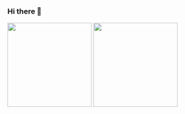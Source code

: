 ### Hi there 👋

<div><img height="190em" src="https://github-readme-stats.vercel.app/api/top-langs/?username=maxchene&layout=compact&langs_count=7&border_color=22272e&bg_color=22272e&title_color=8f989f&text_color=8f989f&icon_color=b55c5e"/>&nbsp;<img height="190em" src="https://github-readme-stats.vercel.app/api?username=maxchene&show_icons=true&border_color=22272e&bg_color=22272e&title_color=8f989f&icon_color=b55c5e&text_color=8f989f&include_all_commits=true&count_private=true"/></div>
<!--
**maxchene/maxchene** is a ✨ _special_ ✨ repository because its `README.md` (this file) appears on your GitHub profile.

Here are some ideas to get you started:

- 🔭 I’m currently working on ...
- 🌱 I’m currently learning ...
- 👯 I’m looking to collaborate on ...
- 🤔 I’m looking for help with ...
- 💬 Ask me about ...
- 📫 How to reach me: ...
- 😄 Pronouns: ...
- ⚡ Fun fact: ...
-->
